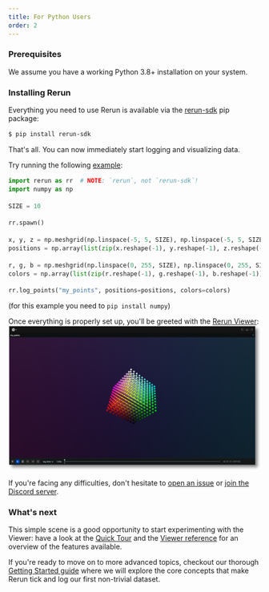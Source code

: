 ```yaml
---
title: For Python Users
order: 2
---
```


### Prerequisites

We assume you have a working Python 3.8+ installation on your system.

### Installing Rerun

Everything you need to use Rerun is available via the [rerun-sdk](https://pypi.org/project/rerun-sdk/) pip package:
```bash
$ pip install rerun-sdk
```

That's all. You can now immediately start logging and visualizing data.

Try running the following [example](https://github.com/rerun-io/rerun/tree/latest/examples/python/minimal/main.py):
```python
import rerun as rr  # NOTE: `rerun`, not `rerun-sdk`!
import numpy as np

SIZE = 10

rr.spawn()

x, y, z = np.meshgrid(np.linspace(-5, 5, SIZE), np.linspace(-5, 5, SIZE), np.linspace(-5, 5, SIZE))
positions = np.array(list(zip(x.reshape(-1), y.reshape(-1), z.reshape(-1))))

r, g, b = np.meshgrid(np.linspace(0, 255, SIZE), np.linspace(0, 255, SIZE), np.linspace(0, 255, SIZE))
colors = np.array(list(zip(r.reshape(-1), g.reshape(-1), b.reshape(-1))), dtype=np.uint8)

rr.log_points("my_points", positions=positions, colors=colors)
```

(for this example you need to `pip install numpy`)

Once everything is properly set up, you'll be greeted with the [Rerun Viewer](../reference/viewer/overview.md):
![intro users - result](/docs-media/intro_users1_result.png)

If you're facing any difficulties, don't hesitate to [open an issue](https://github.com/rerun-io/rerun/issues/new/choose) or [join the Discord server](https://discord.gg/PXtCgFBSmH).

### What's next

This simple scene is a good opportunity to start experimenting with the Viewer: have a look at the [Quick Tour](quick-tour) and the [Viewer reference](../reference/viewer/overview) for an overview of the features available.

If you're ready to move on to more advanced topics, checkout our thorough [Getting Started guide](logging-python) where we will explore the core concepts that make Rerun tick and log our first non-trivial dataset.
